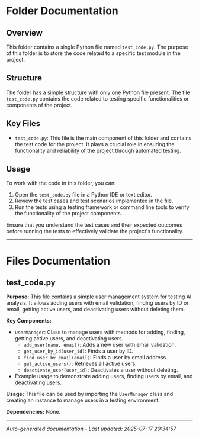 # Folder Documentation

## Overview
This folder contains a single Python file named `test_code.py`. The purpose of this folder is to store the code related to a specific test module in the project.

## Structure
The folder has a simple structure with only one Python file present. The file `test_code.py` contains the code related to testing specific functionalities or components of the project.

## Key Files
- `test_code.py`: This file is the main component of this folder and contains the test code for the project. It plays a crucial role in ensuring the functionality and reliability of the project through automated testing.

## Usage
To work with the code in this folder, you can:
1. Open the `test_code.py` file in a Python IDE or text editor.
2. Review the test cases and test scenarios implemented in the file.
3. Run the tests using a testing framework or command line tools to verify the functionality of the project components.

Ensure that you understand the test cases and their expected outcomes before running the tests to effectively validate the project's functionality.

---

# Files Documentation

## test_code.py

**Purpose:** This file contains a simple user management system for testing AI analysis. It allows adding users with email validation, finding users by ID or email, getting active users, and deactivating users without deleting them.

**Key Components:**
- `UserManager`: Class to manage users with methods for adding, finding, getting active users, and deactivating users.
  - `add_user(name, email)`: Adds a new user with email validation.
  - `get_user_by_id(user_id)`: Finds a user by ID.
  - `find_user_by_email(email)`: Finds a user by email address.
  - `get_active_users()`: Retrieves all active users.
  - `deactivate_user(user_id)`: Deactivates a user without deleting.
- Example usage to demonstrate adding users, finding users by email, and deactivating users.

**Usage:** This file can be used by importing the `UserManager` class and creating an instance to manage users in a testing environment.

**Dependencies:** None.

---
*Auto-generated documentation - Last updated: 2025-07-17 20:34:57*
